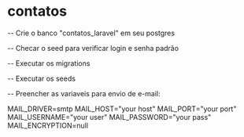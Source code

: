 # contatos

-- Crie o banco "contatos_laravel" em seu postgres

-- Checar o seed para verificar login e senha padrão

-- Executar os migrations

-- Executar os seeds

-- Preencher as variaveis para envio de e-mail:

MAIL_DRIVER=smtp
MAIL_HOST="your host"
MAIL_PORT="your port"
MAIL_USERNAME="your user"
MAIL_PASSWORD="your pass"
MAIL_ENCRYPTION=null
